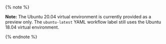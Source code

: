 {% note %}

**Note:** The Ubuntu 20.04 virtual environment is currently provided as a preview only. The `ubuntu-latest` YAML workflow label still uses the Ubuntu 18.04 virtual environment.

{% endnote %}
